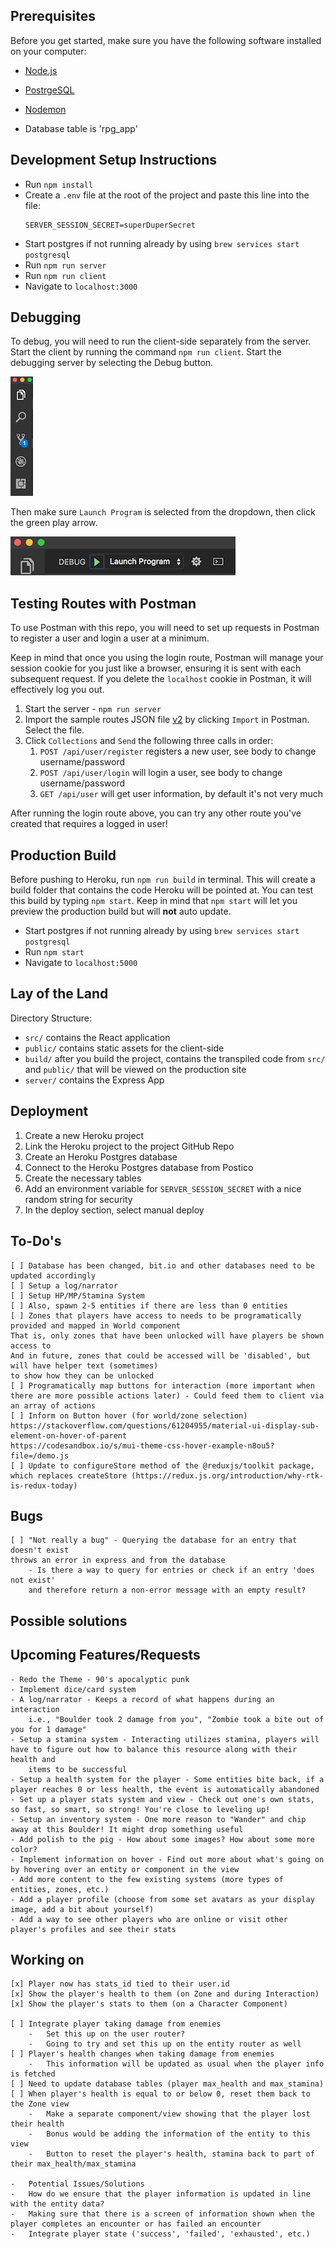 ## Prerequisites

Before you get started, make sure you have the following software installed on your computer:

- [Node.js](https://nodejs.org/en/)
- [PostrgeSQL](https://www.postgresql.org/)
- [Nodemon](https://nodemon.io/)

- Database table is 'rpg_app'

## Development Setup Instructions

- Run `npm install`
- Create a `.env` file at the root of the project and paste this line into the file:
  ```
  SERVER_SESSION_SECRET=superDuperSecret
  ```
- Start postgres if not running already by using `brew services start postgresql`
- Run `npm run server`
- Run `npm run client`
- Navigate to `localhost:3000`

## Debugging

To debug, you will need to run the client-side separately from the server. Start the client by running the command `npm run client`. Start the debugging server by selecting the Debug button.

![VSCode Toolbar](documentation/images/vscode-toolbar.png)

Then make sure `Launch Program` is selected from the dropdown, then click the green play arrow.

![VSCode Debug Bar](documentation/images/vscode-debug-bar.png)

## Testing Routes with Postman

To use Postman with this repo, you will need to set up requests in Postman to register a user and login a user at a minimum.

Keep in mind that once you using the login route, Postman will manage your session cookie for you just like a browser, ensuring it is sent with each subsequent request. If you delete the `localhost` cookie in Postman, it will effectively log you out.

1. Start the server - `npm run server`
2. Import the sample routes JSON file [v2](./PostmanPrimeSoloRoutesv2.json) by clicking `Import` in Postman. Select the file.
3. Click `Collections` and `Send` the following three calls in order:
   1. `POST /api/user/register` registers a new user, see body to change username/password
   2. `POST /api/user/login` will login a user, see body to change username/password
   3. `GET /api/user` will get user information, by default it's not very much

After running the login route above, you can try any other route you've created that requires a logged in user!

## Production Build

Before pushing to Heroku, run `npm run build` in terminal. This will create a build folder that contains the code Heroku will be pointed at. You can test this build by typing `npm start`. Keep in mind that `npm start` will let you preview the production build but will **not** auto update.

- Start postgres if not running already by using `brew services start postgresql`
- Run `npm start`
- Navigate to `localhost:5000`

## Lay of the Land

Directory Structure:

- `src/` contains the React application
- `public/` contains static assets for the client-side
- `build/` after you build the project, contains the transpiled code from `src/` and `public/` that will be viewed on the production site
- `server/` contains the Express App

## Deployment

1. Create a new Heroku project
1. Link the Heroku project to the project GitHub Repo
1. Create an Heroku Postgres database
1. Connect to the Heroku Postgres database from Postico
1. Create the necessary tables
1. Add an environment variable for `SERVER_SESSION_SECRET` with a nice random string for security
1. In the deploy section, select manual deploy

## To-Do's

    [ ] Database has been changed, bit.io and other databases need to be updated accordingly
    [ ] Setup a log/narrator
    [ ] Setup HP/MP/Stamina System
    [ ] Also, spawn 2-5 entities if there are less than 0 entities
    [ ] Zones that players have access to needs to be programatically provided and mapped in World component
    That is, only zones that have been unlocked will have players be shown access to
    And in future, zones that could be accessed will be 'disabled', but will have helper text (sometimes)
    to show how they can be unlocked
    [ ] Programatically map buttons for interaction (more important when there are more possible actions later) - Could feed them to client via an array of actions
    [ ] Inform on Button hover (for world/zone selection)
    https://stackoverflow.com/questions/61204955/material-ui-display-sub-element-on-hover-of-parent
    https://codesandbox.io/s/mui-theme-css-hover-example-n8ou5?file=/demo.js
    [ ] Update to configureStore method of the @reduxjs/toolkit package, which replaces createStore (https://redux.js.org/introduction/why-rtk-is-redux-today)

## Bugs

    [ ] "Not really a bug" - Querying the database for an entry that doesn't exist
    throws an error in express and from the database
        - Is there a way to query for entries or check if an entry 'does not exist'
        and therefore return a non-error message with an empty result?

## Possible solutions

## Upcoming Features/Requests

    - Redo the Theme - 90's apocalyptic punk
    - Implement dice/card system
    - A log/narrator - Keeps a record of what happens during an interaction
        i.e., "Boulder took 2 damage from you", "Zombie took a bite out of you for 1 damage"
    - Setup a stamina system - Interacting utilizes stamina, players will have to figure out how to balance this resource along with their health and
        items to be successful
    - Setup a health system for the player - Some entities bite back, if a player reaches 0 or less health, the event is automatically abandoned
    - Set up a player stats system and view - Check out one's own stats, so fast, so smart, so strong! You're close to leveling up!
    - Setup an inventory system - One more reason to "Wander" and chip away at this Boulder! It might drop something useful
    - Add polish to the pig - How about some images? How about some more color?
    - Implement information on hover - Find out more about what's going on by hovering over an entity or component in the view
    - Add more content to the few existing systems (more types of entities, zones, etc.)
    - Add a player profile (choose from some set avatars as your display image, add a bit about yourself)
    - Add a way to see other players who are online or visit other player's profiles and see their stats

## Working on

    [x] Player now has stats_id tied to their user.id
    [x] Show the player's health to them (on Zone and during Interaction)
    [x] Show the player's stats to them (on a Character Component)

    [ ] Integrate player taking damage from enemies
        -   Set this up on the user router?
        -   Going to try and set this up on the entity router as well
    [ ] Player's health changes when taking damage from enemies
        -   This information will be updated as usual when the player info is fetched
    [ ] Need to update database tables (player max_health and max_stamina)
    [ ] When player's health is equal to or below 0, reset them back to the Zone view
        -   Make a separate component/view showing that the player lost their health
        -   Bonus would be adding the information of the entity to this view
        -   Button to reset the player's health, stamina back to part of their max_health/max_stamina

    -   Potential Issues/Solutions
    -   How do we ensure that the player information is updated in line with the entity data?
    -   Making sure that there is a screen of information shown when the player completes an encounter or has failed an encounter
    -   Integrate player state ('success', 'failed', 'exhausted', etc.)
